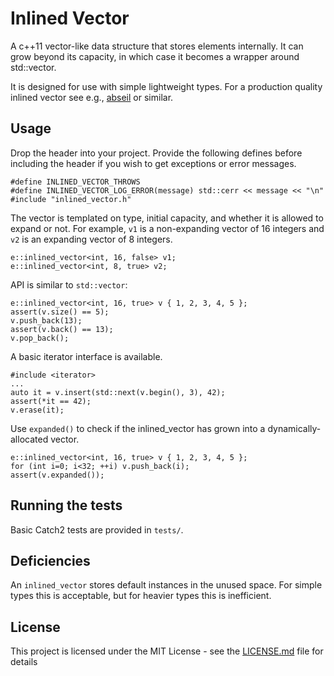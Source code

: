 # Inlined Vector

A c++11 vector-like data structure that stores elements internally. It can grow beyond its capacity, in which case it becomes a wrapper around std::vector. 

It is designed for use with simple lightweight types. For a production quality inlined vector see e.g., [abseil](https://github.com/abseil/abseil-cpp/blob/master/absl/container/inlined_vector.h) or similar.

## Usage

Drop the header into your project. Provide the following defines before including the header if you wish to get exceptions or error messages.

```
#define INLINED_VECTOR_THROWS
#define INLINED_VECTOR_LOG_ERROR(message) std::cerr << message << "\n"
#include "inlined_vector.h"
```

The vector is templated on type, initial capacity, and whether it is allowed to expand or not. For example, `v1` is a non-expanding vector of 16 integers and `v2` is an expanding vector of 8 integers.

```
e::inlined_vector<int, 16, false> v1;
e::inlined_vector<int, 8, true> v2;
```

API is similar to `std::vector`:

```
e::inlined_vector<int, 16, true> v { 1, 2, 3, 4, 5 };
assert(v.size() == 5);
v.push_back(13);
assert(v.back() == 13);
v.pop_back();
```

A basic iterator interface is available.

```
#include <iterator>
...
auto it = v.insert(std::next(v.begin(), 3), 42);
assert(*it == 42);
v.erase(it);
```

Use `expanded()` to check if the inlined_vector has grown into a dynamically-allocated vector.

```
e::inlined_vector<int, 16, true> v { 1, 2, 3, 4, 5 };
for (int i=0; i<32; ++i) v.push_back(i);
assert(v.expanded());
```

## Running the tests

Basic Catch2 tests are provided in `tests/`.

## Deficiencies

An `inlined_vector` stores default instances in the unused space. For simple types this is acceptable, but for heavier types this is inefficient.

## License

This project is licensed under the MIT License - see the [LICENSE.md](LICENSE.md) file for details
